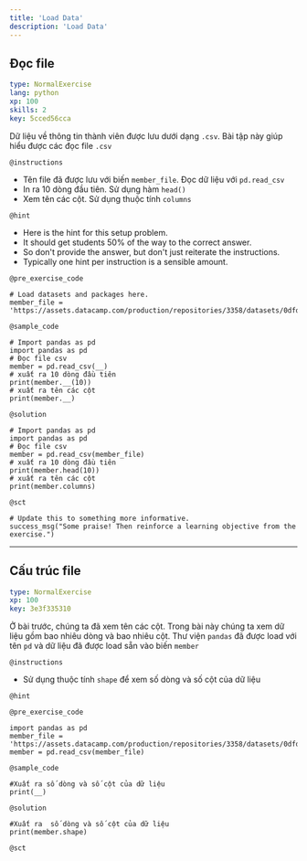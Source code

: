 ```yaml
---
title: 'Load Data'
description: 'Load Data'
---
```


## Đọc file

```yaml
type: NormalExercise 
lang: python
xp: 100 
skills: 2
key: 5cced56cca   
```


Dữ liệu về thông tin thành viên được lưu dưới dạng `.csv`.
Bài tập này giúp hiểu được các đọc file `.csv`


`@instructions`
- Tên file đã được lưu với biến `member_file`. Đọc dữ liệu với `pd.read_csv`
- In ra 10 dòng đầu tiên. Sử dụng hàm `head()`
- Xem tên các cột. Sử dụng thuộc tính `columns`

`@hint`
- Here is the hint for this setup problem. 
- It should get students 50% of the way to the correct answer.
- So don't provide the answer, but don't just reiterate the instructions.
- Typically one hint per instruction is a sensible amount.

`@pre_exercise_code`
```{python}
# Load datasets and packages here.
member_file = 'https://assets.datacamp.com/production/repositories/3358/datasets/0dfd9cf73134137fc9e7abcbdce4a3d8af269ae9/member.csv'
```
`@sample_code`
```{python}
# Import pandas as pd
import pandas as pd
# Đọc file csv
member = pd.read_csv(__)
# xuất ra 10 dòng đầu tiên
print(member.__(10))
# xuất ra tên các cột
print(member.__)
```
`@solution`
```{python}
# Import pandas as pd
import pandas as pd
# Đọc file csv
member = pd.read_csv(member_file)
# xuất ra 10 dòng đầu tiên
print(member.head(10))
# xuất ra tên các cột
print(member.columns)
```
`@sct`
```{python}
# Update this to something more informative.
success_msg("Some praise! Then reinforce a learning objective from the exercise.")
```
---

## Cấu trúc file

```yaml
type: NormalExercise 
xp: 100 
key: 3e3f335310   
```


Ở bài trước, chúng ta đã xem tên các cột.
Trong bài này chúng ta xem dữ liệu gồm bao nhiêu dòng và bao nhiêu cột.
Thư viện `pandas` đã được load với tên `pd` và dữ liệu đã được load sẵn vào biến `member`


`@instructions`
- Sử dụng thuộc tính `shape` để xem số dòng và số cột của dữ liệu

`@hint`


`@pre_exercise_code`

```{python}
import pandas as pd
member_file = 'https://assets.datacamp.com/production/repositories/3358/datasets/0dfd9cf73134137fc9e7abcbdce4a3d8af269ae9/member.csv'
member = pd.read_csv(member_file)
```

`@sample_code`

```{python}
#Xuất ra số dòng và số cột của dữ liệu
print(__)
```

`@solution`

```{python}
#Xuất ra  số dòng và số cột của dữ liệu
print(member.shape)
```

`@sct`

```{python}

```

